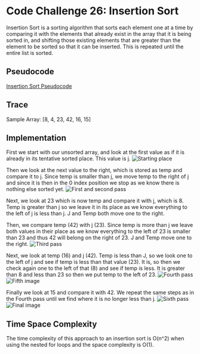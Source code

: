 # Code Challenge 26: Insertion Sort
Insertion Sort is a sorting algorithm that sorts each element one at a time by comparing it with the elements that already exist in the array that it is being sorted in, and shifting those existing elements that are greater than the element to be sorted so that it can be inserted. This is repeated until the entire list is sorted. 

## Pseudocode
[Insertion Sort Pseudocode](assets/insertion-sort-images/insertion-sort-pseudo.png)

## Trace
Sample Array: [8, 4, 23, 42, 16, 15]

## Implementation

First we start with our unsorted array, and look at the first value as if it is already in its tentative sorted place. This value is j.
![Starting place](../assets/insertion-sort-images/insertion-sort1.JPG)

Then we look at the next value to the right, which is stored as temp and compare it to j. Since temp is smaller than j, we move temp to the right of j and since it is then in the 0 index position we stop as we know there is nothing else sorted yet.
![First and second pass](../assets/insertion-sort-images/insertion-sort2.JPG)

Next, we look at 23 which is now temp and compare it with j, which is 8. Temp is greater than j so we leave it in its place as we know everything to the left of j is less than j. J and Temp both move one to the right.

Then, we compare temp (42) with j (23). Since temp is more than j we leave both values in their place as we know everything to the left of 23 is smaller than 23 and thus 42 will belong on the right of 23. J and Temp move one to the right. 
![Third pass](../assets/insertion-sort-images/insertion-sort3.JPG)

Next, we look at temp (16) and j (42). Temp is less than J, so we look one to the left of j and see if temp is less than that value (23). It is, so then we check again one to the left of that (8) and see if temp is less. It is greater than 8 and less than 23 so then we put temp to the left of 23.
![Fourth pass](../assets/insertion-sort-images/insertion-sort4.JPG)
![Fifth image](../assets/insertion-sort-images/insertion-sort5.JPG)


Finally we look at 15 and compare it with 42. We repeat the same steps as in the Fourth pass until we find where it is no longer less than j. 
![Sixth pass](../assets/insertion-sort-images/insertion-sort6.JPG)
![Final image](../assets/insertion-sort-images/insertion-sort7.JPG)



## Time Space Complexity
The time complexity of this approach to an insertion sort is O(n^2) when using the nested for loops and the space complexity is O(1). 